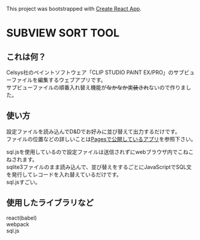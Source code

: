 This project was bootstrapped with [Create React App](https://github.com/facebook/create-react-app).

# SUBVIEW SORT TOOL

## これは何？

Celsys社のペイントソフトウェア「CLIP STUDIO PAINT EX/PRO」のサブビューファイルを編集するウェブアプリです。  
サブビューファイルの順番入れ替え機能が~~なかなか実装され~~ないので作りました。

## 使い方

設定ファイルを読み込んでD&Dでお好みに並び替えて出力するだけです。  
ファイルの位置などの詳しいことは[Pagesで公開しているアプリ](https://suigensoba.github.io/subviewtool/)を参照下さい。

sql.jsを使用しているので設定ファイルは送信されずにwebブラウザ内でこねこねされます。  
sqlite3ファイルのまま読み込んで、並び替えをするごとにJavaScriptでSQL文を発行してレコードを入れ替えているだけです。  
sql.jsすごい。

## 使用したライブラリなど

react(babel)  
webpack  
sql.js